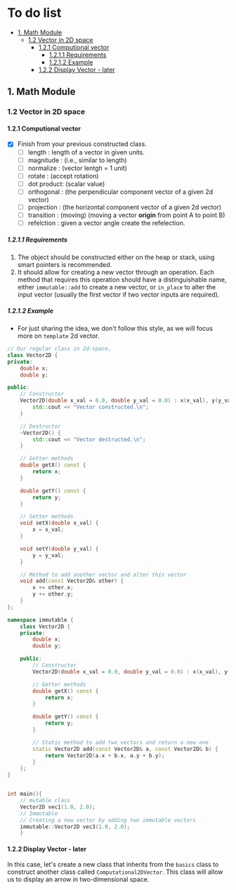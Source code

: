 # To do list

<!-- vim-markdown-toc GitLab -->

* [1. Math Module](#1-math-module)
    * [1.2 Vector in 2D space](#12-vector-in-2d-space)
        * [1.2.1 Computional vector](#121-computional-vector)
            * [1.2.1.1 Requirements](#1211-requirements)
            * [1.2.1.2 Example](#1212-example)
        * [1.2.2 Display Vector - later](#122-display-vector-later)

<!-- vim-markdown-toc -->

## 1. Math Module

### 1.2 Vector in 2D space

#### 1.2.1 Computional vector

- [x] Finish from your previous constructed class.
  - [ ] length     : length of a vector in given units.
  - [ ] magnitude  : (i.e., similar to length)
  - [ ] normalize  : (vector lentgh = 1 unit)
  - [ ] rotate     : (accept rotation)
  - [ ] dot product: (scalar value)
  - [ ] orthogonal : (the perpendicular component vector of a given 2d vector)
  - [ ] projection : (the horizontal component vector of a given 2d vector)
  - [ ] transition : (moving) (moving a vector **origin** from point A to point B)
  - [ ] refelction : given a vector angle create the refelection.

##### 1.2.1.1 Requirements

1. The object should be constructed either on the heap or stack, using smart
   pointers is recommended.
2. It should allow for creating a new vector through an operation. Each method
   that requires this operation should have a distinguishable name, either
   `immutable::add` to create a new vector, or `in_place` to alter the input vector
   (usually the first vector if two vector inputs are required).

##### 1.2.1.2 Example

- For just sharing the idea, we don't follow this style, as we will focus more
  on `template` 2d vector.

```cpp
// Our regular class in 2d-space,
class Vector2D {
private:
    double x;
    double y;

public:
    // Constructor
    Vector2D(double x_val = 0.0, double y_val = 0.0) : x(x_val), y(y_val) {
        std::cout << "Vector constructed.\n";
    }

    // Destructor
    ~Vector2D() {
        std::cout << "Vector destructed.\n";
    }

    // Getter methods
    double getX() const {
        return x;
    }

    double getY() const {
        return y;
    }

    // Setter methods
    void setX(double x_val) {
        x = x_val;
    }

    void setY(double y_val) {
        y = y_val;
    }

    // Method to add another vector and alter this vector
    void add(const Vector2D& other) {
        x += other.x;
        y += other.y;
    }
};

namespace immutable {
    class Vector2D {
    private:
        double x;
        double y;

    public:
        // Constructor
        Vector2D(double x_val = 0.0, double y_val = 0.0) : x(x_val), y(y_val) {}

        // Getter methods
        double getX() const {
            return x;
        }

        double getY() const {
            return y;
        }

        // Static method to add two vectors and return a new one
        static Vector2D add(const Vector2D& a, const Vector2D& b) {
            return Vector2D(a.x + b.x, a.y + b.y);
        }
    };
}


int main(){
    // mutable class
    Vector2D vec1(1.0, 2.0);
    // Immutable
    // Creating a new vector by adding two immutable vectors
    immutable::Vector2D vec3(1.0, 2.0);
    }

```

#### 1.2.2 Display Vector - later

In this case, let's create a new class that inherits from the `basics` class to
construct another class called `Computational2DVector`. This class will allow
us to display an arrow in two-dimensional space.
